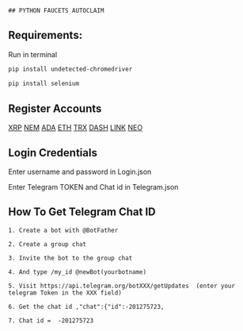 ```diff
## PYTHON FAUCETS AUTOCLAIM
```



## Requirements:

Run in terminal

```bash
pip install undetected-chromedriver
  
pip install selenium
```

## Register Accounts


[XRP](https://coinfaucet.io/?ref=677594)
[NEM](https://freenem.com/?ref=243923)
[ADA](https://freecardano.com/?ref=237320)
[ETH](https://freeethereum.com/?ref=77292)
[TRX](https://free-tron.com/?ref=75064)
[DASH](https://freedash.io/?ref=41047)
[LINK](https://freechain.link/?ref=25431)
[NEO](https://freeneo.io/?ref=28232)




## Login Credentials
Enter username and password in Login.json

Enter Telegram TOKEN and Chat id in Telegram.json



## How To Get Telegram Chat ID
```
1. Create a bot with @BotFather

2. Create a group chat 

3. Invite the bot to the group chat

4. And type /my_id @newBot(yourbotname)

5. Visit https://api.telegram.org/botXXX/getUpdates  (enter your telegram Token in the XXX field)

6. Get the chat id ,"chat":{"id":-201275723,

7. Chat id =  -201275723
```
